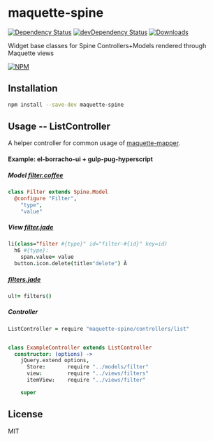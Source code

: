 # maquette-spine

[![Dependency Status][dependency]][david]
[![devDependency Status][dev-dependency]][david-dev]
[![Downloads][downloads]][npm]

Widget base classes for Spine Controllers+Models rendered through Maquette views

[![NPM][npm-stats]][npm]

## Installation
```sh
npm install --save-dev maquette-spine
```

## Usage -- ListController

A helper controller for common usage of [maquette-mapper][maquette-mapper].

#### Example: el-borracho-ui + gulp-pug-hyperscript

##### Model [filter.coffee](https://github.com/nextorigin/el-borracho-ui/blob/master/src/models/filter.coffee)
```coffee
class Filter extends Spine.Model
  @configure "Filter",
    "type",
    "value"
```

##### View [filter.jade](https://github.com/nextorigin/el-borracho-ui/blob/master/src/views/filter.jade)
```coffee
li(class="filter #{type}" id="filter-#{id}" key=id)
  h6 #{type}:
    span.value= value
  button.icon.delete(title="delete") Â
```

##### [filters.jade](https://github.com/nextorigin/el-borracho-ui/blob/master/src/views/filters.jade)
```coffee
ul!= filters()
```

##### Controller
```coffee
ListController = require "maquette-spine/controllers/list"


class ExampleController extends ListController
  constructor: (options) ->
    jQuery.extend options,
      Store:       require "../models/filter"
      view:        require "../views/filters"
      itemView:    require "../views/filter"

    super

```

## License

MIT

  [maquette-mapper]: https://github.com/nextorigin/maquette-mapper
  
  [dependency]: https://img.shields.io/david/nextorigin/maquette-spine.svg?style=flat-square
  [david]: https://david-dm.org/nextorigin/maquette-spine
  [dev-dependency]: https://img.shields.io/david/dev/nextorigin/maquette-spine.svg?style=flat-square
  [david-dev]: https://david-dm.org/nextorigin/maquette-spine?type=dev
  [downloads]: https://img.shields.io/npm/dm/maquette-spine.svg?style=flat-square
  [npm]: https://www.npmjs.org/package/maquette-spine
  [npm-stats]: https://nodei.co/npm/maquette-spine.png?downloads=true&downloadRank=true&stars=true
